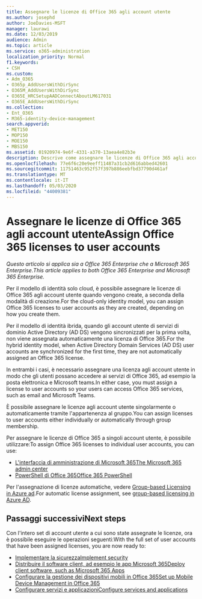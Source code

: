```yaml
---
title: Assegnare le licenze di Office 365 agli account utente
ms.author: josephd
author: JoeDavies-MSFT
manager: laurawi
ms.date: 12/03/2019
audience: Admin
ms.topic: article
ms.service: o365-administration
localization_priority: Normal
f1.keywords:
- CSH
ms.custom:
- Adm_O365
- O365p_AddUsersWithDirSync
- O365M_AddUsersWithDirSync
- O365E_HRCSetupAADConnectAboutLM617031
- O365E_AddUsersWithDirSync
ms.collection:
- Ent_O365
- M365-identity-device-management
search.appverid:
- MET150
- MOP150
- MOE150
- MBS150
ms.assetid: 01920974-9e6f-4331-a370-13aea4e82b3e
description: Descrive come assegnare le licenze di Office 365 agli account utente, individualmente o in base all'appartenenza a un gruppo.
ms.openlocfilehash: 77e6f6c20e9eeff11487a31cb2d616abbed42601
ms.sourcegitcommit: 11751463c952f57f397b886eebfbd37790d461af
ms.translationtype: MT
ms.contentlocale: it-IT
ms.lasthandoff: 05/03/2020
ms.locfileid: "44009381"
---
```

# <a name="assign-office-365-licenses-to-user-accounts"></a><span data-ttu-id="cafee-103">Assegnare le licenze di Office 365 agli account utente</span><span class="sxs-lookup"><span data-stu-id="cafee-103">Assign Office 365 licenses to user accounts</span></span>

<span data-ttu-id="cafee-104">*Questo articolo si applica sia a Office 365 Enterprise che a Microsoft 365 Enterprise*.</span><span class="sxs-lookup"><span data-stu-id="cafee-104">*This article applies to both Office 365 Enterprise and Microsoft 365 Enterprise.*</span></span>

<span data-ttu-id="cafee-105">Per il modello di identità solo cloud, è possibile assegnare le licenze di Office 365 agli account utente quando vengono create, a seconda della modalità di creazione.</span><span class="sxs-lookup"><span data-stu-id="cafee-105">For the cloud-only identity model, you can assign Office 365 licenses to user accounts as they are created, depending on how you create them.</span></span>

<span data-ttu-id="cafee-106">Per il modello di identità ibrida, quando gli account utente di servizi di dominio Active Directory (AD DS) vengono sincronizzati per la prima volta, non viene assegnata automaticamente una licenza di Office 365.</span><span class="sxs-lookup"><span data-stu-id="cafee-106">For the hybrid identity model, when Active Directory Domain Services (AD DS) user accounts are synchronized for the first time, they are not automatically assigned an Office 365 license.</span></span>

<span data-ttu-id="cafee-107">In entrambi i casi, è necessario assegnare una licenza agli account utente in modo che gli utenti possano accedere ai servizi di Office 365, ad esempio la posta elettronica e Microsoft teams.</span><span class="sxs-lookup"><span data-stu-id="cafee-107">In either case, you must assign a license to user accounts so your users can access Office 365 services, such as email and Microsoft Teams.</span></span>

<span data-ttu-id="cafee-108">È possibile assegnare le licenze agli account utente singolarmente o automaticamente tramite l'appartenenza al gruppo.</span><span class="sxs-lookup"><span data-stu-id="cafee-108">You can assign licenses to user accounts either individually or automatically through group membership.</span></span>

<span data-ttu-id="cafee-109">Per assegnare le licenze di Office 365 a singoli account utente, è possibile utilizzare:</span><span class="sxs-lookup"><span data-stu-id="cafee-109">To assign Office 365 licenses to individual user accounts, you can use:</span></span>

- [<span data-ttu-id="cafee-110">L'interfaccia di amministrazione di Microsoft 365</span><span class="sxs-lookup"><span data-stu-id="cafee-110">The Microsoft 365 admin center</span></span>](https://docs.microsoft.com/office365/admin/subscriptions-and-billing/assign-licenses-to-users)
- [<span data-ttu-id="cafee-111">PowerShell di Office 365</span><span class="sxs-lookup"><span data-stu-id="cafee-111">Office 365 PowerShell</span></span>](https://docs.microsoft.com/office365/enterprise/powershell/assign-licenses-to-user-accounts-with-office-365-powershell)

<span data-ttu-id="cafee-112">Per l'assegnazione di licenze automatiche, vedere [Group-based Licensing in Azure ad](https://docs.microsoft.com/azure/active-directory/fundamentals/active-directory-licensing-whatis-azure-portal).</span><span class="sxs-lookup"><span data-stu-id="cafee-112">For automatic license assignment, see [group-based licensing in Azure AD](https://docs.microsoft.com/azure/active-directory/fundamentals/active-directory-licensing-whatis-azure-portal).</span></span>

## <a name="next-steps"></a><span data-ttu-id="cafee-113">Passaggi successivi</span><span class="sxs-lookup"><span data-stu-id="cafee-113">Next steps</span></span>

<span data-ttu-id="cafee-114">Con l'intero set di account utente a cui sono state assegnate le licenze, ora è possibile eseguire le operazioni seguenti:</span><span class="sxs-lookup"><span data-stu-id="cafee-114">With the full set of user accounts that have been assigned licenses, you are now ready to:</span></span>

- [<span data-ttu-id="cafee-115">Implementare la sicurezza</span><span class="sxs-lookup"><span data-stu-id="cafee-115">Implement security</span></span>](https://docs.microsoft.com/microsoft-365/security/office-365-security/security-roadmap)
- [<span data-ttu-id="cafee-116">Distribuire il software client, ad esempio le app Microsoft 365</span><span class="sxs-lookup"><span data-stu-id="cafee-116">Deploy client software, such as Microsoft 365 Apps</span></span>](https://docs.microsoft.com/DeployOffice/deployment-guide-microsoft-365-apps)
- [<span data-ttu-id="cafee-117">Configurare la gestione dei dispositivi mobili in Office 365</span><span class="sxs-lookup"><span data-stu-id="cafee-117">Set up Mobile Device Management in Office 365</span></span>](https://support.office.com/article/set-up-mobile-device-management-mdm-in-office-365-dd892318-bc44-4eb1-af00-9db5430be3cd)
- [<span data-ttu-id="cafee-118">Configurare servizi e applicazioni</span><span class="sxs-lookup"><span data-stu-id="cafee-118">Configure services and applications</span></span>](configure-services-and-applications.md)
